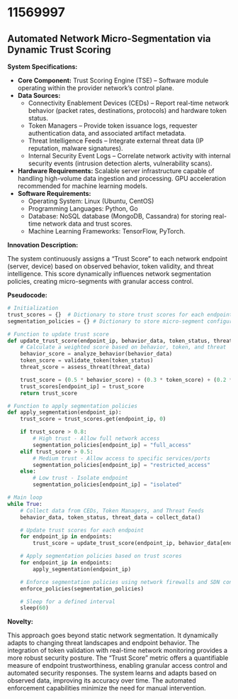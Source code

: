 # 11569997

## Automated Network Micro-Segmentation via Dynamic Trust Scoring

**System Specifications:**

*   **Core Component:** Trust Scoring Engine (TSE) – Software module operating within the provider network’s control plane.
*   **Data Sources:**
    *   Connectivity Enablement Devices (CEDs) – Report real-time network behavior (packet rates, destinations, protocols) and hardware token status.
    *   Token Managers – Provide token issuance logs, requester authentication data, and associated artifact metadata.
    *   Threat Intelligence Feeds – Integrate external threat data (IP reputation, malware signatures).
    *   Internal Security Event Logs – Correlate network activity with internal security events (intrusion detection alerts, vulnerability scans).
*   **Hardware Requirements:** Scalable server infrastructure capable of handling high-volume data ingestion and processing. GPU acceleration recommended for machine learning models.
*   **Software Requirements:**
    *   Operating System: Linux (Ubuntu, CentOS)
    *   Programming Languages: Python, Go
    *   Database: NoSQL database (MongoDB, Cassandra) for storing real-time network data and trust scores.
    *   Machine Learning Frameworks: TensorFlow, PyTorch.

**Innovation Description:**

The system continuously assigns a “Trust Score” to each network endpoint (server, device) based on observed behavior, token validity, and threat intelligence. This score dynamically influences network segmentation policies, creating micro-segments with granular access control.

**Pseudocode:**

```python
# Initialization
trust_scores = {}  # Dictionary to store trust scores for each endpoint
segmentation_policies = {} # Dictionary to store micro-segment configurations

# Function to update trust score
def update_trust_score(endpoint_ip, behavior_data, token_status, threat_data):
    # Calculate a weighted score based on behavior, token, and threat
    behavior_score = analyze_behavior(behavior_data)
    token_score = validate_token(token_status)
    threat_score = assess_threat(threat_data)

    trust_score = (0.5 * behavior_score) + (0.3 * token_score) + (0.2 * threat_score)
    trust_scores[endpoint_ip] = trust_score
    return trust_score

# Function to apply segmentation policies
def apply_segmentation(endpoint_ip):
    trust_score = trust_scores.get(endpoint_ip, 0)

    if trust_score > 0.8:
        # High trust - Allow full network access
        segmentation_policies[endpoint_ip] = "full_access"
    elif trust_score > 0.5:
        # Medium trust - Allow access to specific services/ports
        segmentation_policies[endpoint_ip] = "restricted_access"
    else:
        # Low trust - Isolate endpoint
        segmentation_policies[endpoint_ip] = "isolated"

# Main loop
while True:
    # Collect data from CEDs, Token Managers, and Threat Feeds
    behavior_data, token_status, threat_data = collect_data()

    # Update trust scores for each endpoint
    for endpoint_ip in endpoints:
        trust_score = update_trust_score(endpoint_ip, behavior_data[endpoint_ip], token_status[endpoint_ip], threat_data[endpoint_ip])

    # Apply segmentation policies based on trust scores
    for endpoint_ip in endpoints:
        apply_segmentation(endpoint_ip)

    # Enforce segmentation policies using network firewalls and SDN controllers
    enforce_policies(segmentation_policies)

    # Sleep for a defined interval
    sleep(60)
```

**Novelty:**

This approach goes beyond static network segmentation. It dynamically adapts to changing threat landscapes and endpoint behavior. The integration of token validation with real-time network monitoring provides a more robust security posture. The “Trust Score” metric offers a quantifiable measure of endpoint trustworthiness, enabling granular access control and automated security responses. The system learns and adapts based on observed data, improving its accuracy over time. The automated enforcement capabilities minimize the need for manual intervention.